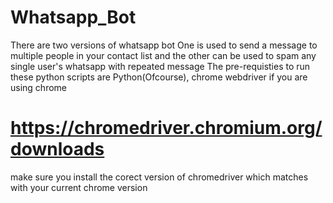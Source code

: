 # Whatsapp_Bot
There are two versions of whatsapp bot
One is used to send a message to multiple people in your contact list and the other can be used to spam any single user's whatsapp with repeated message
The pre-requisties to run these python scripts are Python(Ofcourse), chrome webdriver if you are using chrome
# https://chromedriver.chromium.org/downloads
make sure you install the corect version of chromedriver which matches with your current chrome version

